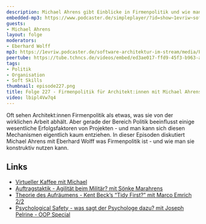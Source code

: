 ```yaml
---
description: Michael Ahrens gibt Einblicke in Firmenpolitik und wie man mit ihr umgeht.
embedded-mp3: https://www.podcaster.de/simpleplayer/?id=show~1evriw~software-architektur-im-stream~pod-19e5a596fae5178f59cd0c81e9&v=1723209429
guests:
- Michael Ahrens
layout: folge
moderators:
- Eberhard Wolff
mp3: https://1evriw.podcaster.de/software-architektur-im-stream/media/Firmenpolitik_fuer_Architektinnen_mit_Michael_Ahrens.mp3
peertube: https://tube.tchncs.de/videos/embed/ed3ae017-ffd9-45f3-b963-a93fffbd3fd0
tags:
- Politik
- Organisation
- Soft Skills
thumbnail: episode227.png
title: Folge 227 - Firmenpolitik für Architekt:innen mit Michael Ahrens
video: lbipl4Vw7q4
---
```


Oft sehen Architekt:innen Firmenpolitik als etwas, was sie von der
wirklichen Arbeit abhält. Aber gerade der Bereich Politik beeinflusst
einige wesentliche Erfolgsfaktoren von Projekten - und man kann sich
diesen Mechanismen eigentlich kaum entziehen. In dieser Episoden
diskutiert Michael Ahrens mit Eberhard Wolff was Firmenpolitik ist -
und wie man sie konstruktiv nutzen kann.

## Links

- [Virtueller Kaffee mit Michael](https://calendly.com/michael-ahrens-swaglab/60min)
- [Auftragstaktik - Agilität beim Militär? mit Sönke Marahrens](/2022/11/04/folge141.html)
- [Theorie des Aufräumens - Kent Beck’s “Tidy First?” mit Marco Emrich 2/2](/2024/08/02/episode226.html)
- [Psychological Safety - was sagt der Psychologe dazu? mit Joseph Pelrine - OOP Special](/2023/06/02/folge167.html)
